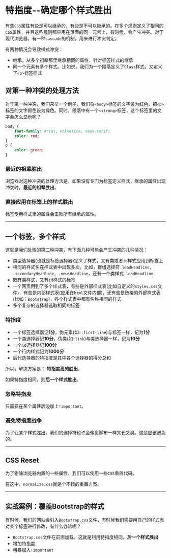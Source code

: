 # 特指度--确定哪个样式胜出

有些`CSS`属性有些是可以继承的，有些是不可以继承的。在多个规则定义了相同的`CSS`属性，并且这些规则都应用在页面的同一元素上，有时候，会产生冲突。对于现代浏览器，有一种`cascade`的机制，用来进行冲突判定。

有两种情况会导致样式冲突：

+ 继承，从多个祖辈那里继承相同的属性，针对标签样式的继承
+ 同一个元素有多个样式。比如说，我们为一个段落定义了`Class`样式，又定义了`<p>`标签样式

<!-- more -->

## 对第一种冲突的处理方法

对于第一种冲突，我们来举一个例子。我们将`<body>`标签的文字设为红色，把`<p>`标签的文字颜色设为绿色。同时，段落中有一个`<strong>`标签，这个标签里的文字会怎么显示呢？

```css
body {
    font-family: Arial, Helvetica, sans-serif;
    color: red;
}
p {
    color: green;
}
```

### 最近的祖辈胜出

浏览器对这种冲突的处理方法是，如果没有专门为标签定义样式，继承的属性出现冲突时，**最近的祖辈胜出**。

### 直接应用在标签上的样式胜出

标签专用样式里的属性会击败所有继承的属性。

---

## 一个标签，多个样式

这就是我们处理的第二种冲突，有下面几种可能会产生冲突的几种情况：

+ 类型选择器(也就是标签选择器)定义了样式，又有类或者`id`样式应用到标签上
+ 相同的样式名在样式表中出现多次。比如，群组选择符`.leadHeadline, .secondaryHeadline, .newsHeadline`，还有一个类样式`.leadHeadline`
+ 既有类样式，又有`id`样式的标签
+ 一个网页用到了多个样式表，有些是外部样式表(比如自定义的`styles.css`文件)，有些是内部样式表(应用在`html`文件内部)，还有些是链接的外部样式表(比如：`Bootstrap`)，各个样式表中都有名称相同的样式
+ 多个复杂的选择器选取相同的标签

### 特指度

+ 一个标签选择器记**1分**，伪元素(如`::first-line`)与标签一样，记为**1分**
+ 一个类选择器记**10分**，伪类(如`:link`)与类选择器一样，记为**10分**
+ 一个`id`选择器记**100分**
+ 一个行内样式记为**1000分**
+ 后代选择器的特指度是其中各个选择器的得分总和

所以，解决方案是： **特指度高的胜出**。

如果特指度相同，则**后一个样式胜出**。

### 忽略特指度

只需要在某个属性后边加上`!important`。

### 避免特指度战争

为了让某个样式胜出，我们的选择符也许会像裹脚布一样又长又臭。这是应该避免的。

---

## CSS Reset

为了剔除浏览器内置的一些属性，我们可以使用一些`CSS`重置代码。

在这中，`normalize.css`就是个不错的重置方案。

---

## 实战案例：覆盖Bootstrap的样式

有时候，我们的网站会引入`Bootstrap.css`文件，有时候我们需要用自己的样式表对某个标签进行修改，有什么办法呢？

+ `Bootstrap.css`文件在前面加载。这就是利用特指度相同，**后一个样式胜出**
+ 增加特指度
+ 粗暴加入`!important`
